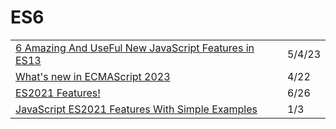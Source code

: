 # ES6

|                                                                                                                                                              |        |
| ------------------------------------------------------------------------------------------------------------------------------------------------------------ | ------ |
| [6 Amazing And UseFul New JavaScript Features in ES13](https://javascript.plainenglish.io/6-amazing-and-useful-new-javascript-features-in-es13-b0719dfa0541) | 5/4/23 |
| [What's new in ECMAScript 2023](https://pawelgrzybek.com/whats-new-in-ecmascript-2023/)                                                                      | 4/22   |
| [ES2021 Features!](https://h3manth.com/ES2021/)                                                                                                              | 6/26   |
| [JavaScript ES2021 Features With Simple Examples](https://medium.com/better-programming/javascript-es2021-features-with-simple-examples-ada723b55355)        | 1/3    |
